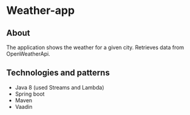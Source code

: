 # Weather-app

## About

The application shows the weather for a given city. Retrieves data from OpenWeatherApi. 


## Technologies and patterns

- Java 8 (used Streams and Lambda)
- Spring boot
- Maven
- Vaadin


